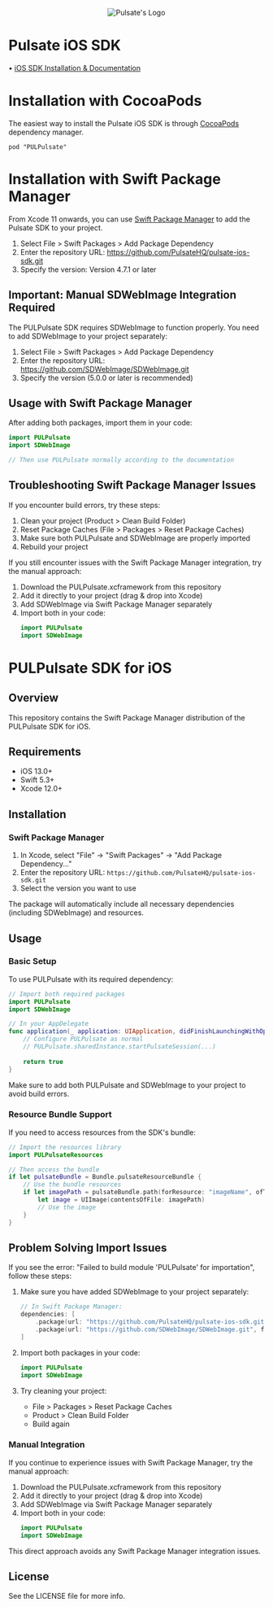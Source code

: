 <p align="center">
  <img src="https://raw.githubusercontent.com/PulsateHQ/pulsate-ios-sdk/master/pulsate-logo.png" alt="Pulsate's Logo"/>
</p>

# Pulsate iOS SDK

• [iOS SDK Installation & Documentation](http://pulsate.readme.io/v2.0/docs/installing-the-pulsate-sdk)

# Installation with CocoaPods

The easiest way to install the Pulsate iOS SDK is through [CocoaPods](http://cocoapods.org) dependency manager.

```pod "PULPulsate"```

# Installation with Swift Package Manager

From Xcode 11 onwards, you can use [Swift Package Manager](https://swift.org/package-manager/) to add the Pulsate SDK to your project.

1. Select File > Swift Packages > Add Package Dependency
2. Enter the repository URL: https://github.com/PulsateHQ/pulsate-ios-sdk.git
3. Specify the version: Version 4.7.1 or later

## Important: Manual SDWebImage Integration Required

The PULPulsate SDK requires SDWebImage to function properly. You need to add SDWebImage to your project separately:

1. Select File > Swift Packages > Add Package Dependency
2. Enter the repository URL: https://github.com/SDWebImage/SDWebImage.git
3. Specify the version (5.0.0 or later is recommended)

## Usage with Swift Package Manager

After adding both packages, import them in your code:

```swift
import PULPulsate
import SDWebImage

// Then use PULPulsate normally according to the documentation
```

## Troubleshooting Swift Package Manager Issues

If you encounter build errors, try these steps:

1. Clean your project (Product > Clean Build Folder)
2. Reset Package Caches (File > Packages > Reset Package Caches)
3. Make sure both PULPulsate and SDWebImage are properly imported
4. Rebuild your project

If you still encounter issues with the Swift Package Manager integration, try the manual approach:

1. Download the PULPulsate.xcframework from this repository
2. Add it directly to your project (drag & drop into Xcode)
3. Add SDWebImage via Swift Package Manager separately
4. Import both in your code:
   ```swift
   import PULPulsate
   import SDWebImage
   ```

# PULPulsate SDK for iOS

## Overview
This repository contains the Swift Package Manager distribution of the PULPulsate SDK for iOS.

## Requirements
- iOS 13.0+
- Swift 5.3+
- Xcode 12.0+

## Installation

### Swift Package Manager

1. In Xcode, select "File" → "Swift Packages" → "Add Package Dependency..."
2. Enter the repository URL: `https://github.com/PulsateHQ/pulsate-ios-sdk.git`
3. Select the version you want to use

The package will automatically include all necessary dependencies (including SDWebImage) and resources.

## Usage

### Basic Setup
To use PULPulsate with its required dependency:

```swift
// Import both required packages
import PULPulsate
import SDWebImage

// In your AppDelegate
func application(_ application: UIApplication, didFinishLaunchingWithOptions launchOptions: [UIApplication.LaunchOptionsKey: Any]?) -> Bool {
    // Configure PULPulsate as normal
    // PULPulsate.sharedInstance.startPulsateSession(...)
    
    return true
}
```

Make sure to add both PULPulsate and SDWebImage to your project to avoid build errors.

### Resource Bundle Support

If you need to access resources from the SDK's bundle:

```swift
// Import the resources library
import PULPulsateResources

// Then access the bundle
if let pulsateBundle = Bundle.pulsateResourceBundle {
    // Use the bundle resources
    if let imagePath = pulsateBundle.path(forResource: "imageName", ofType: "png") {
        let image = UIImage(contentsOfFile: imagePath)
        // Use the image
    }
}
```

## Problem Solving Import Issues
If you see the error: "Failed to build module 'PULPulsate' for importation", follow these steps:

1. Make sure you have added SDWebImage to your project separately:
   ```swift
   // In Swift Package Manager:
   dependencies: [
       .package(url: "https://github.com/PulsateHQ/pulsate-ios-sdk.git", from: "4.7.1"),
       .package(url: "https://github.com/SDWebImage/SDWebImage.git", from: "5.0.0")
   ]
   ```

2. Import both packages in your code:
   ```swift
   import PULPulsate
   import SDWebImage
   ```

3. Try cleaning your project:
   - File > Packages > Reset Package Caches
   - Product > Clean Build Folder
   - Build again

### Manual Integration

If you continue to experience issues with Swift Package Manager, try the manual approach:

1. Download the PULPulsate.xcframework from this repository
2. Add it directly to your project (drag & drop into Xcode)
3. Add SDWebImage via Swift Package Manager separately
4. Import both in your code:
   ```swift
   import PULPulsate
   import SDWebImage
   ```

This direct approach avoids any Swift Package Manager integration issues.

## License
See the LICENSE file for more info.

